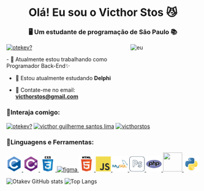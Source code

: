 <h1 align="center">Olá! Eu sou o Victhor Stos 😼</h1>
<h3 align="center">🖥️ Um estudante de programação de São Paulo 📚</h3> <img align="right" src="https://i.imgur.com/slKUdxJ.jpeg" alt="eu" height="180" width="180"  >

<p align="left"> <a href="https://twitter.com/otekev?" target="blank"><img src="https://img.shields.io/twitter/follow/otekev??logo=twitter&style=for-the-badge" alt="otekev?" /></a> </p>
- 🔭 Atualmente estou trabalhando como Programador Back-End✨

- 🌱 Estou atualmente estudando **Delphi**

- 📩 Contate-me no email: **victhorstos@gmail.com**



<h3 align="left">🦜Interaja comigo:</h3>
<p align="left">
<a href="https://twitter.com/otekev?" target="blank"><img align="center" src="https://raw.githubusercontent.com/rahuldkjain/github-profile-readme-generator/master/src/images/icons/Social/twitter.svg" alt="otekev?" height="30" width="40" /></a>
<a href="https://linkedin.com/in/victhor guilherme santos lima" target="blank"><img align="center" src="https://raw.githubusercontent.com/rahuldkjain/github-profile-readme-generator/master/src/images/icons/Social/linked-in-alt.svg" alt="victhor guilherme santos lima" height="30" width="40" /></a>
<a href="https://instagram.com/victhorstos" target="blank"><img align="center" src="https://raw.githubusercontent.com/rahuldkjain/github-profile-readme-generator/master/src/images/icons/Social/instagram.svg" alt="victhorstos" height="30" width="40" /></a>
</p>


<h3 align="left">🔧Linguagens e Ferramentas:</h3>
<p align="left"> <a href="https://www.cprogramming.com/" target="_blank" rel="noreferrer"> <img src="https://raw.githubusercontent.com/devicons/devicon/master/icons/c/c-original.svg" alt="c" width="40" height="40"/> </a> <a href="https://www.w3schools.com/cs/" target="_blank" rel="noreferrer"> <img src="https://raw.githubusercontent.com/devicons/devicon/master/icons/csharp/csharp-original.svg" alt="csharp" width="40" height="40"/> </a> <a href="https://www.w3schools.com/css/" target="_blank" rel="noreferrer"> <img src="https://raw.githubusercontent.com/devicons/devicon/master/icons/css3/css3-original-wordmark.svg" alt="css3" width="40" height="40"/> </a> <a href="https://www.figma.com/" target="_blank" rel="noreferrer"> <img src="https://www.vectorlogo.zone/logos/figma/figma-icon.svg" alt="figma" width="40" height="40"/> </a> <a href="https://www.w3.org/html/" target="_blank" rel="noreferrer"> <img src="https://raw.githubusercontent.com/devicons/devicon/master/icons/html5/html5-original-wordmark.svg" alt="html5" width="40" height="40"/> </a> <a href="https://developer.mozilla.org/en-US/docs/Web/JavaScript" target="_blank" rel="noreferrer"> <img src="https://raw.githubusercontent.com/devicons/devicon/master/icons/javascript/javascript-original.svg" alt="javascript" width="40" height="40"/> </a> <a href="https://www.mysql.com/" target="_blank" rel="noreferrer"> <img src="https://raw.githubusercontent.com/devicons/devicon/master/icons/mysql/mysql-original-wordmark.svg" alt="mysql" width="40" height="40"/> </a> <a href="https://www.photoshop.com/en" target="_blank" rel="noreferrer"> <img src="https://raw.githubusercontent.com/devicons/devicon/master/icons/photoshop/photoshop-line.svg" alt="photoshop" width="40" height="40"/> </a> <a href="https://www.php.net" target="_blank" rel="noreferrer"> <img src="https://raw.githubusercontent.com/devicons/devicon/master/icons/php/php-original.svg" alt="php" width="40" height="40"/> </a> <a href="https://www.python.org" target="_blank" rel="noreferrer"> <img src="https://www.svgrepo.com/show/373548/delphi.svg" align="center alt="Logo da Linguagem de programação Pascal"  height="50" width="50"> <img src="https://raw.githubusercontent.com/devicons/devicon/master/icons/python/python-original.svg" alt="python" width="40" height="40"/> </a> </p>



![Otakev GitHub stats](https://github-readme-stats.vercel.app/api?username=Otakev&show_icons=true&theme=great-gatsby)
![Top Langs](https://github-readme-stats.vercel.app/api/top-langs/?username=Otakev&layout=compact&theme=great-gatsby)



